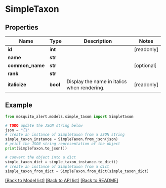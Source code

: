 # SimpleTaxon


## Properties

Name | Type | Description | Notes
------------ | ------------- | ------------- | -------------
**id** | **int** |  | [readonly] 
**name** | **str** |  | 
**common_name** | **str** |  | [optional] 
**rank** | **str** |  | 
**italicize** | **bool** | Display the name in italics when rendering. | [readonly] 

## Example

```python
from mosquito_alert.models.simple_taxon import SimpleTaxon

# TODO update the JSON string below
json = "{}"
# create an instance of SimpleTaxon from a JSON string
simple_taxon_instance = SimpleTaxon.from_json(json)
# print the JSON string representation of the object
print(SimpleTaxon.to_json())

# convert the object into a dict
simple_taxon_dict = simple_taxon_instance.to_dict()
# create an instance of SimpleTaxon from a dict
simple_taxon_from_dict = SimpleTaxon.from_dict(simple_taxon_dict)
```
[[Back to Model list]](../README.md#documentation-for-models) [[Back to API list]](../README.md#documentation-for-api-endpoints) [[Back to README]](../README.md)


